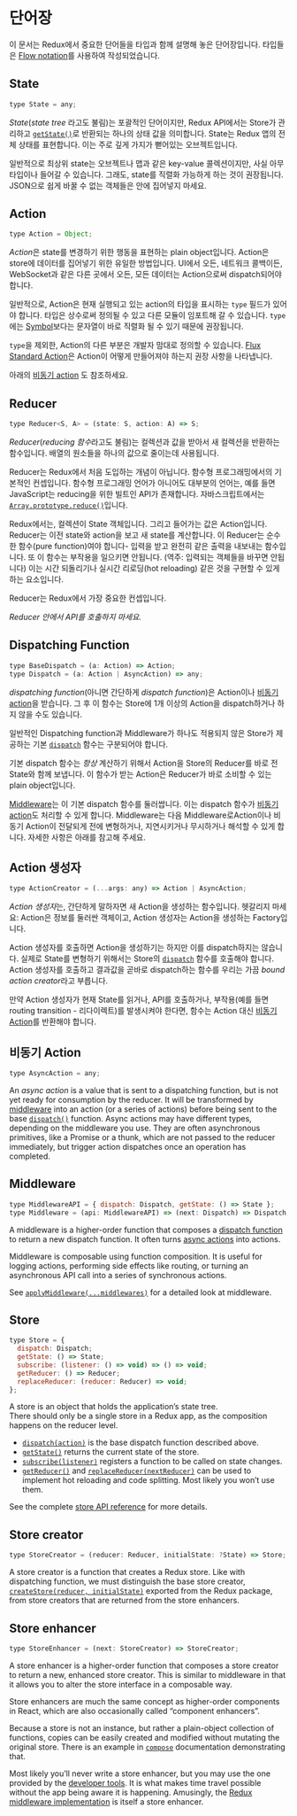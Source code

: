 # 단어장

이 문서는 Redux에서 중요한 단어들을 타입과 함께 설명해 놓은 단어장입니다. 
타입들은 [Flow notation](http://flowtype.org/docs/quick-reference.html)를 사용하여 작성되었습니다.

## State

```js
type State = any;
```

*State*(*state tree* 라고도 불림)는 포괄적인 단어이지만, Redux API에서는 Store가 관리하고 [`getState()`](api/Store.md#getState)로 반환되는 하나의 상태 값을 의미합니다. State는 Redux 앱의 전체 상태를 표현합니다. 이는 주로 깊게 가지가 뻗어있는 오브젝트입니다.

일반적으로 최상위 state는 오브젝트나 맵과 같은 key-value 콜렉션이지만, 사실 아무 타입이나 들어갈 수 있습니다. 그래도, state를 직렬화 가능하게 하는 것이 권장됩니다. JSON으로 쉽게 바꿀 수 없는 객체들은 안에 집어넣지 마세요.

## Action

```js
type Action = Object;
```

*Action*은 state를 변경하기 위한 행동을 표현하는 plain object입니다. Action은 store에 데이터를 집어넣기 위한 유일한 방법입니다. UI에서 오든, 네트워크 콜백이든, WebSocket과 같은 다른 곳에서 오든, 모든 데이터는 Action으로써 dispatch되어야 합니다.

일반적으로, Action은 현재 실행되고 있는 action의 타입을 표시하는 `type` 필드가 있어야 합니다.
타입은 상수로써 정의될 수 있고 다른 모듈이 임포트해 갈 수 있습니다. `type`에는 [Symbol](https://developer.mozilla.org/en/docs/Web/JavaScript/Reference/Global_Objects/Symbol)보다는 문자열이 바로 직렬화 될 수 있기 때문에 권장됩니다.

`type`을 제외한, Action의 다른 부분은 개발자 맘대로 정의할 수 있습니다. 
[Flux Standard Action](https://github.com/acdlite/flux-standard-action)은 Action이 어떻게 만들어져야 하는지 권장 사항을 나타냅니다.

아래의 [비동기 action](#async-action) 도 참조하세요.

## Reducer

```js
type Reducer<S, A> = (state: S, action: A) => S;
```

*Reducer*(*reducing 함수*라고도 불림)는 컬렉션과 값을 받아서 새 컬렉션을 반환하는 함수입니다. 배열의 원소들을 하나의 값으로 줄이는데 사용됩니다.

Reducer는 Redux에서 처음 도입하는 개념이 아닙니다. 함수형 프로그래밍에서의 기본적인 컨셉입니다. 함수형 프로그래밍 언어가 아니어도 대부분의 언어는, 예를 들면 JavaScript는 reducing을 위한 빌트인 API가 존재합니다. 자바스크립트에서는 [`Array.prototype.reduce()`](https://developer.mozilla.org/en-US/docs/Web/JavaScript/Reference/Global_Objects/Array/Reduce)입니다.

Redux에서는, 컬렉션이 State 객체입니다. 그리고 들어가는 값은 Action입니다. Reducer는 이전 state와 action을 보고 새 state를 계산합니다. 이 Reducer는 순수한 함수(pure function)여야 합니다- 입력을 받고 완전히 같은 출력을 내보내는 함수입니다. 또 이 함수는 부작용을 일으키면 안됩니다. (역주: 입력되는 객체들을 바꾸면 안됩니다) 이는 시간 되돌리기나 실시간 리로딩(hot reloading) 같은 것을 구현할 수 있게 하는 요소입니다.

Reducer는 Redux에서 가장 중요한 컨셉입니다.

*Reducer 안에서 API를 호출하지 마세요.*

## Dispatching Function

```js
type BaseDispatch = (a: Action) => Action;
type Dispatch = (a: Action | AsyncAction) => any;
```

*dispatching function*(아니면 간단하게 *dispatch function*)은 Action이나 [비동기 action](#async-action)을 받습니다. 그 후 이 함수는 Store에 1개 이상의 Action을 dispatch하거나 하지 않을 수도 있습니다.

일반적인 Dispatching function과 Middleware가 하나도 적용되지 않은 Store가 제공하는 기본 [`dispatch`](api/Store.md#dispatch) 함수는 구분되어야 합니다.

기본 dispatch 함수는 *항상* 계산하기 위해서 Action을 Store의 Reducer를 바로 전 State와 함께 보냅니다. 이 함수가 받는 Action은 Reducer가 바로 소비할 수 있는 plain object입니다.

[Middleware](#middleware)는 이 기본 dispatch 함수를 둘러쌉니다. 이는 dispatch 함수가 [비동기 action](#async-action)도 처리할 수 있게 합니다. Middleware는 다음 Middleware로Action이나 비동기 Action이 전달되게 전에 변형하거나, 지연시키거나 무시하거나 해석할 수 있게 합니다. 자세한 사항은 아래를 참고해 주세요.

## Action 생성자

```js
type ActionCreator = (...args: any) => Action | AsyncAction;
```

*Action 생성자*는, 간단하게 말하자면 새 Action을 생성하는 함수입니다. 헷갈리지 마세요: Action은 정보를 둘러싼 객체이고, Action 생성자는 Action을 생성하는 Factory입니다.

Action 생성자를 호출하면 Action을 생성하기는 하지만 이를 dispatch하지는 않습니다. 실제로 State를 변형하기 위해서는 Store의 [`dispatch`](api/Store.md#dispatch) 함수를 호출해야 합니다. Action 생성자를 호출하고 결과값을 곧바로 dispatch하는 함수를 우리는 가끔 *bound action creator*라고 부릅니다.

만약 Action 생성자가 현재 State를 읽거나, API를 호출하거나, 부작용(예를 들면routing transition - 리다이렉트)를 발생시켜야 한다면, 함수는 Action 대신 [비동기 Action](#async-action)를 반환해야 합니다.

## 비동기 Action

```js
type AsyncAction = any;
```

An *async action* is a value that is sent to a dispatching function, but is not yet ready for consumption by the reducer. It will be transformed by [middleware](#middleware) into an action (or a series of actions) before being sent to the base [`dispatch()`](api/Store.md#dispatch) function. Async actions may have different types, depending on the middleware you use. They are often asynchronous primitives, like a Promise or a thunk, which are not passed to the reducer immediately, but trigger action dispatches once an operation has completed.

## Middleware

```js
type MiddlewareAPI = { dispatch: Dispatch, getState: () => State };
type Middleware = (api: MiddlewareAPI) => (next: Dispatch) => Dispatch;
```

A middleware is a higher-order function that composes a [dispatch function](#dispatching-function) to return a new dispatch function. It often turns [async actions](#async-action) into actions.

Middleware is composable using function composition. It is useful for logging actions, performing side effects like routing, or turning an asynchronous API call into a series of synchronous actions.

See [`applyMiddleware(...middlewares)`](./api/applyMiddleware.md) for a detailed look at middleware.

## Store

```js
type Store = {
  dispatch: Dispatch;
  getState: () => State;
  subscribe: (listener: () => void) => () => void;
  getReducer: () => Reducer;
  replaceReducer: (reducer: Reducer) => void;
};
```

A store is an object that holds the application’s state tree.  
There should only be a single store in a Redux app, as the composition happens on the reducer level.

- [`dispatch(action)`](api/Store.md#dispatch) is the base dispatch function described above.
- [`getState()`](api/Store.md#getState) returns the current state of the store.
- [`subscribe(listener)`](api/Store.md#subscribe) registers a function to be called on state changes.
- [`getReducer()`](api/Store.md#getReducer) and [`replaceReducer(nextReducer)`](api/Store.md#replaceReducer) can be used to implement hot reloading and code splitting. Most likely you won’t use them.

See the complete [store API reference](api/Store.md#dispatch) for more details.

## Store creator

```js
type StoreCreator = (reducer: Reducer, initialState: ?State) => Store;
```

A store creator is a function that creates a Redux store. Like with dispatching function, we must distinguish the base store creator, [`createStore(reducer, initialState)`](api/createStore.md) exported from the Redux package, from store creators that are returned from the store enhancers.

## Store enhancer

```js
type StoreEnhancer = (next: StoreCreator) => StoreCreator;
```

A store enhancer is a higher-order function that composes a store creator to return a new, enhanced store creator. This is similar to middleware in that it allows you to alter the store interface in a composable way.

Store enhancers are much the same concept as higher-order components in React, which are also occasionally called “component enhancers”.

Because a store is not an instance, but rather a plain-object collection of functions, copies can be easily created and modified without mutating the original store. There is an example in [`compose`](api/compose.md) documentation demonstrating that.

Most likely you’ll never write a store enhancer, but you may use the one provided by the [developer tools](https://github.com/gaearon/redux-devtools). It is what makes time travel possible without the app being aware it is happening. Amusingly, the [Redux middleware implementation](api/applyMiddleware.md) is itself a store enhancer.

